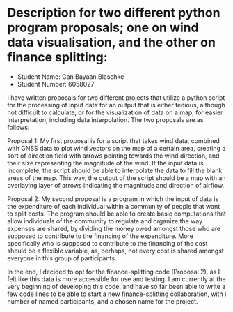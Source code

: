 # Description for two different python program proposals; one on wind data visualisation, and the other on finance splitting:


- Student Name: Can Bayaan Blaschke
- Student Number: 6058027

I have written proposals for two different projects that utilize a python script for the processing of input data for an output that is either tedious, although not difficult to calculate, or for the visualization of data on a map, for easier interpretation, including data interpolation. The two proposals are as follows:

Proposal 1:
My first proposal is for a script that takes wind data, combined with GNSS data to plot wind vectors on the map of a certain area, creating a sort of direction field with arrows pointing towards the wind direction, and their size representing the magnitude of the wind. If the input data is incomplete, the script should be able to interpolate the data to fill the blank areas of the map. This way, the output of the script should be a map with an overlaying layer of arrows indicating the magnitude and direction of airflow.

Proposal 2:
My second proposal is a program in which the input of data is the expenditure of each individual within a community of people that want to split costs. The program should be able to create basic computations that allow individuals of the community to regulate and organize the way expenses are shared, by dividing the money owed amongst those who are supposed to contribute to the financing of the expenditure. More specifically who is supposed to contribute to the financing of the cost should be a flexible variable, as, perhaps, not every cost is shared amongst everyone in this group of participants.

In the end, I decided to opt for the finance-splitting code (Proposal 2), as I felt like this data is more accessible for use and testing. I am currently at the very beginning of developing this code, and have so far been able to write a few code lines to  be able to start a new finance-splitting collaboration, with i number of named participants, and a chosen name for the project.
